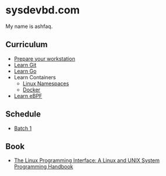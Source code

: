 # sysdevbd.com
My name is ashfaq.
## Curriculum
- [Prepare your workstation](/workstation/)
- [Learn Git](/git/)
- [Learn Go](/go/)
- Learn Containers
   - [Linux Namespaces](/containers/namespace/)
   - [Docker](/containers/docker/)
- [Learn eBPF](https://github.com/tamalsaha/bpf-notes)

## Schedule
- [Batch 1](/schedule/batch-1/)

## Book
- [The Linux Programming Interface: A Linux and UNIX System Programming Handbook ](https://github.com/shihyu/Linux_Programming/blob/master/books/The%20Linux%20Programming%20Interface%20-%20A%20Linux%20and%20UNIX%20System%20Programming%20Handbook.pdf)
